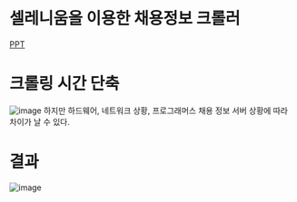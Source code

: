 # 셀레니움을 이용한 채용정보 크롤러

[PPT](https://github.com/minseojo/job-informaton-crawling/blob/24073493b0f636642c5eace2aed3bc40694b6369/irhw1_Crawler_%E1%84%8C%E1%85%A9%E1%84%86%E1%85%B5%E1%86%AB%E1%84%89%E1%85%A5.ppt)

# 크롤링 시간 단축
![image](https://github.com/minseojo/job-informaton-crawling/assets/64322765/7c30182a-fdd8-403c-81cb-ac4d4850a622)
하지만 하드웨어, 네트워크 상황, 프로그래머스 채용 정보 서버 상황에 따라 차이가 날 수 있다.

# 결과
![image](https://github.com/minseojo/job-informaton-crawling/assets/64322765/ee816ff9-2606-419e-8e00-ea9ec6c0b249)
